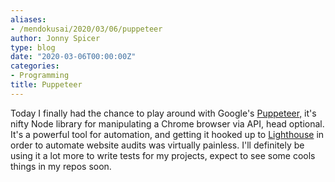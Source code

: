 ```yaml
---
aliases:
- /mendokusai/2020/03/06/puppeteer
author: Jonny Spicer
type: blog
date: "2020-03-06T00:00:00Z"
categories:
- Programming
title: Puppeteer
---
```

Today I finally had the chance to play around with Google's [Puppeteer,](https://developers.google.com/web/tools/puppeteer/) it's nifty Node library for manipulating a Chrome browser via API, head
optional. It's a powerful tool for automation, and getting it hooked up
to [Lighthouse](https://developers.google.com/web/tools/lighthouse/) in order to automate website audits was virtually
painless. I'll definitely be using it a lot more to write tests for
my projects, expect to see some cools things in my repos soon.
